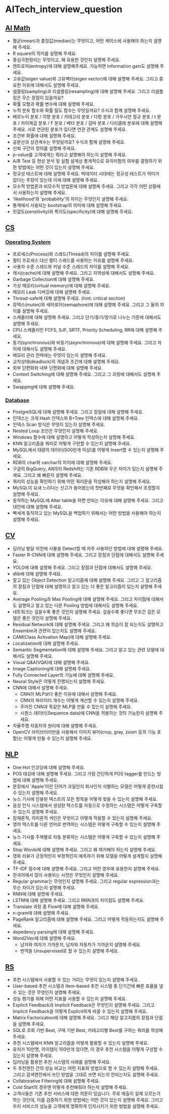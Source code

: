 # AITech_interview_question

## [AI Math](https://github.com/jaehwan-AI/AITech_interview_question/tree/main/AI%20Math)
* 평균(mean)과 중앙값(median)는 무엇이고, 어떤 케이스에 사용해야 하는지 설명해 주세요.
* R square의 의미를 설명해 주세요.
* 중심극한정리는 무엇이고, 왜 유용한 것인지 설명해 주세요.
* 엔트로피(entropy)에 대해 설명해주세요. 가능하면 Information gain도 설명해 주세요.
* 고유값(eigen value)와 고유벡터(eigen vector)에 대해 설명해 주세요. 그리고 중요한 이유에 대해서도 설명해 주세요.
* 샘플링(sampling)과 리샘플링(resampling)에 대해 설명해 주세요. 그리고 리샘플링은 무슨 장점이 있을까요?
* 확률 모형과 확률 변수에 대해 설명해 주세요.
* 누적 분포 함수와 확률 밀도 함수는 무엇일까요? 수식과 함께 설명해 주세요.
* 베르누이 분포 / 이항 분포 / 카테고리 분포 / 다항 분포 / 가우시안 정규 분포 / t 분포 / 카이제곱 분포 / F 분포 / 베타 분포 / 감마 분포 / 디리클레 분포에 대해 설명해주세요. 서로 연관된 분포가 있다면 연관 관계도 설명해 주세요.
* 조건부 확률에 대해 설명해 주세요.
* 공분산과 상관계수는 무엇일까요? 수식과 함께 설명해 주세요.
* 신뢰 구간의 정의를 설명해 주세요.
* p-value를 고객에게는 뭐라고 설명해야 하는지 설명해 주세요.
* A/B Test 등 현상 분석 및 실험 설계상 통계적으로 유의미함의 여부를 결정하기 위한 방법에는 어떤 것이 있는지 설명해 주세요.
* 정규성 테스트에 대해 설명해 주세요. 빅데이터 시대에는 정규성 테스트가 의미가 없다는 주장이 있는데 이에 대해 설명해 주세요.
* 모수적 방법론과 비모수적 방법론에 대해 설명해 주세요. 그리고 각각 어떤 상황에서 사용하는지 설명해 주세요.
* 'likelihood'와 'probability'의 차이는 무엇인지 설명해 주세요.
* 통계에서 사용되는 bootstrap의 의미에 대해 설명해 주세요.
* 민감도(sensitivity)와 특이도(specificity)에 대해 설명해 주세요.


## [CS](https://github.com/jaehwan-AI/AITech_interview_question/CS)
### [Operating System]()
* 프로세스(Process)와 스레드(Thread)의 차이를 설명해 주세요.
* 멀티 프로세스 대신 멀티 스레드를 사용하는 이유를 설명해 주세요.
* 사용자 수준 스레드와 커널 수준 스레드의 차이를 설명해 주세요.
* 캐시(cache)에 대해 설명해 주세요. 그리고 지역성에 대해서도 설명해 주세요.
* Garbage Collection에 대해 설명해 주세요.
* 가상 메모리(virtual memory)에 대해 설명해 주세요.
* 메모리 Leak 디버깅에 대해 설명해 주세요.
* Thread-safe에 대해 설명해 주세요. (hint: critical section)
* 뮤텍스(mutex)와 세마포어(semaphore)에 대해 설명해 주세요. 그리고 그 둘의 차이를 설명해 주세요.
* 스케줄러에 대해 설명해 주세요. 그리고 단기/중기/장기로 나누는 기준에 대해서도 설명해 주세요.
* CPU 스케줄러인 FCFS, SJF, SRTF, Priority Scheduling, RR에 대해 설명해 주세요.
* 동기(synchronous)와 비동기(asynchronous)에 대해 설명해 주세요. 그리고 차이에 대해서도 설명해 주세요.
* 메모리 관리 전략에는 무엇이 있는지 설명해 주세요.
* 교착상태(deadlock)의 개념과 조건에 대해 설명해 주세요.
* 외부 단편화와 내부 단편화에 대해 설명해 주세요.
* Context Switching에 대해 설명해 주세요. 그리고 그 과정에 대해서도 설명해 주세요.
* Swapping에 대해 설명해 주세요.

### [Database]()
* PostgreSQL에 대해 설명해 주세요. 그리고 장점에 대해 설명해 주세요.
* 인덱스는 크게 Hash 인덱스와 B+Tree 인덱스에 대해 설명해 주세요.
* 인덱스 Scan 방식은 무엇이 있는지 설명해 주세요.
* Nested Loop 조인은 무엇인지 설명해 주세요.
* Windows 함수에 대해 설명하고 어떻게 작성하는지 설명해 주세요.
* KNN 알고리즘을 쿼리로 어떻게 구현할 수 있는지 설명해 주세요.
* MySQL에서 대량의 데이터(500만개 이상)를 어떻게 Insert할 수 있는지 설명해 주세요.
* RDB의 char와 varchar의 차이에 대해 설명해 주세요.
* 구글의 BigQuery, AWS의 Redshift는 기존 RDB와 무슨 차이가 있는지 설명해 주세요. 그리고 왜 빠른지 설명해 주세요.
* 쿼리의 성능을 확인하기 위해 어떤 쿼리문을 작성해야 하는지 설명해 주세요.
* MySQL이 요새 느리다는 신고가 들어왔는데 첫번째로 무엇을 확인해서 조정할지 설명해 주세요.
* 동작하는 MySQL에 Alter table을 하면 안되는 이유에 대해 설명해 주세요. 그리고 대안에 대해 설명해 주세요.
* 빡세게 동작하고 있는 MySQL을 백업하기 위해서는 어떤 방법을 사용해야 하는지 설명해 주세요.


## [CV](https://github.com/jaehwan-AI/AITech_interview_question/CV)
* 딥러닝 발달 이전에 사물을 Detect할 때 자주 사용하던 방법에 대해 설명해 주세요.
* Faster R-CNN에 대해 설명해 주세요. 그리고 장점과 단점에 대해서도 설명해 주세요.
* YOLO에 대해 설명해 주세요. 그리고 장점과 단점에 대해서도 설명해 주세요.
* dlib에 대해 설명해 주세요.
* 알고 있는 Object Detection 알고리즘에 대해 설명해 주세요. 그리고 그 알고리즘의 장점과 단점에 대해 설명하고 알고 있는 더 좋은 알고리즘이 있는지 설명해 주세요.
* Average Pooling과 Max Pooling에 대해 설명해 주세요. 그리고 차이점에 대해서도 설명하고 알고 있는 다른 Pooling 방법에 대해서도 설명해 주세요.
* 네트워크는 깊을수록 좋은 것인지 설명해 주세요. 깊을수록 좋다면 무조건 깊은 모델은 좋은 것인지 설명해 주세요.
* Residual Network에 대해 설명해 주세요. 그리고 왜 학습이 잘 되는지도 설명하고 Ensemble과 관련이 있는지도 설명해 주세요.
* CAM(Class Activation Map)에 대해 설명해 주세요.
* Localization에 대해 설명해 주세요.
* Semantic Segmentation에 대해 설명해 주세요. 그리고 알고 있는 관련 모델에 대해서도 설명해 주세요.
* Visual Q&A(VQA)에 대해 설명해 주세요.
* Image Captioning에 대해 설명해 주세요.
* Fully Connected Layer의 기능에 대해 설명해 주세요.
* Neural Style은 어떻게 진행되는지 설명해 주세요.
* CNN에 대해서 설명해 주세요.
  * CNN이 MLP보다 좋은 이유에 대해서 설명해 주세요.
  * CNN의 파라미터 개수는 어떻게 계산할 수 있는지 설명해 주세요.
  * 주어진 CNN과 똑같은 MLP를 만들 수 있는지 설명해 주세요.
  * 시퀀스 데이터(Sequence data)에 CNN을 적용하는 것이 가능한지 설명해 주세요.
* 자율주행 자동차의 원리에 대해 설명해 주세요.
* OpenCV 라이브러리만을 사용해서 이미지 뷰어(crop, gray, zoom 등의 기능 포함)는 어떻게 만들 수 있는지 설명해 주세요.


## [NLP](https://github.com/jaehwan-AI/AITech_interview_question/NLP)
* One Hot 인코딩에 대해 설명해 주세요.
* POS 태깅에 대해 설명해 주세요. 그리고 가장 간단하게 POS tagger를 만드는 방법에 대해 설명해 주세요.
* 문장에서 'Apple'이란 단어가 과일인지 회사인지 식별하는 모델은 어떻게 훈련시킬 수 있는지 설명해 주세요.
* 뉴스 기사에 인용된 텍스트의 모든 항목을 어떻게 찾을 수 있는지 설명해 주세요.
* 음성 인식 시스템에서 생성된 텍스트를 자동으로 수정하는 시스템은 어떻게 구축할 수 있는지 설명해 주세요.
* 잠재론적, 의미론적 색인은 무엇이고 어떻게 적용할 수 있는지 설명해 주세요.
* 영어 텍스트를 다른 언어로 번역하는 시스템은 어떻게 구축할 수 있는지 설명해 주세요.
* 뉴스 기사를 주제별로 자동 분류하는 시스템은 어떻게 구축할 수 있는지 설명해 주세요.
* Stop Words에 대해 설명해 주세요. 그리고 왜 제거해야 하는지 설명해 주세요.
* 영화 리뷰가 긍정적인지 부정적인지 예측하기 위해 모델을 어떻게 설계할지 설명해 주세요.
* TF-IDF 점수에 대해 설명해 주세요. 그리고 어떤 경우에 유용한지 설명해 주세요.
* 한국어에서 많이 사용되는 사전은 무엇인지 설명해 주세요.
* Regular grammar는 무엇인지 설명해 주세요. 그리고 regular expression과는 무슨 차이가 있는지 설명해 주세요.
* RNN에 대해 설명해 주세요.
* LSTM에 대해 설명해 주세요. 그리고 RNN과의 차이점도 설명해 주세요.
* Translate 과정 중 Flow에 대해 설명해 주세요.
* n-gram에 대해 설명해 주세요.
* PageRank 알고리즘에 대해 설명해 주세요. 그리고 어떻게 작동하는지도 설명해 주세요.
* depedency parsing에 대해 설명해 주세요.
* Word2Vec에 대해 설명해 주세요.
  * 남자와 여자가 가까운지, 남자와 자동차가 가까운지 설명해 주세요.
  * 번역을 Unsupervised로 할 수 있는지 설명해 주세요.


## [RS](https://github.com/jaehwan-AI/AITech_interview_question/RS)
* 추천 시스템에서 사용할 수 있는 거리는 무엇이 있는지 설명해 주세요.
* User-based 추천 시스템과 Item-based 추천 시스템 중 단기간에 빠른 효율을 낼 수 있는 것은 무엇인지 설명해 주세요.
* 성능 평가를 위해 어떤 지표를 사용할 수 있는지 설명해 주세요.
* Explicit Feedback과 Implicit Feedback은 무엇인지 설명해 주세요. 그리고 Implicit Feedback을 어떻게 Explicit하게 바꿀 수 있는지 설명해 주세요.
* Matrix Factorization에 대해 설명해 주세요. 그리고 해당 알고지름의 장점과 단점을 설명해 주세요.
* SQL로 조회 기반 Best, 구매 기반 Best, 카테고리별 Best를 구하는 쿼리를 작성해 주세요.
* 추천 시스템에서 KNN 알고리즘을 어떻게 활용할 수 있는지 설명해 주세요.
* 유저가 10만명, 아이템이 100만개 있다면, 이 경우 추천 시스템을 어떻게 구성할 수 있는지 설명해 주세요.
* 딥러닝을 활용한 추천 시스템의 사례를 설명해 주세요.
* 두 추천엔진 간의 성능 비교는 어떤 지표와 방법으로 할 수 있는지 설명해 주세요. 그리고 검색엔진에서 쓰던 방법을 그대로 쓰면 되는지 안되는지도 설명해 주세요.
* Collaborative Filtering에 대해 설명해 주세요.
* Cold Start의 경우엔 어떻게 추천해줘야 하는지 설명해 주세요.
* 고객사들은 기존 추천 서비스에 대한 의문이 있습니다. 주로 매출이 실제 오르는가 하는 것인데, 이를 검증하기 위한 방법에는 어떤 것이 있는지 설명해 주세요. 그리고 우리 서비스의 성능을 고객에게 명확하게 인지시키기 위한 벙법을 설명해 주세요.

